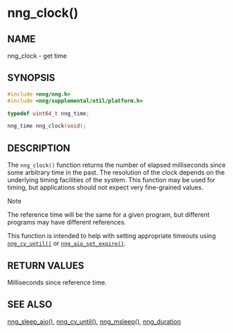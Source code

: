 # nng_clock()

## NAME

nng_clock - get time

## SYNOPSIS

```c
#include <nng/nng.h>
#include <nng/supplemental/util/platform.h>

typedef uint64_t nng_time;

nng_time nng_clock(void);
```

## DESCRIPTION

The `nng_clock()` function returns the number of elapsed milliseconds since some
arbitrary time in the past.
The resolution of the clock depends on the underlying timing facilities
of the system.
This function may be used for timing, but applications should not expect
very fine-grained values.

> [!NOTE]
> The reference time will be the same for a given program,
> but different programs may have different references.

This function is intended to help with setting appropriate
timeouts using [`nng_cv_until()`](../threads/nng_cv_until.md)
or [`nng_aio_set_expire()`](../aio/nng_aio_set_timeout.md).

## RETURN VALUES

Milliseconds since reference time.

## SEE ALSO

[nng_sleep_aio()](nng_sleep_aio.md),
[nng_cv_until()](../threads/nng_cv_until.md),
[nng_msleep()](nng_msleep.md),
[nng_duration](nng_duration.md)

